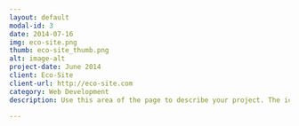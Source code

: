 ```yaml
---
layout: default
modal-id: 3
date: 2014-07-16
img: eco-site.png
thumb: eco-site_thumb.png
alt: image-alt
project-date: June 2014
client: Eco-Site
client-url: http://eco-site.com
category: Web Development
description: Use this area of the page to describe your project. The icon above is part of a free icon set by <a href="https://sellfy.com/p/8Q9P/jV3VZ/">Flat Icons</a>. On their website, you can download their free set with 16 icons, or you can purchase the entire set with 146 icons for only $12!

---
```

